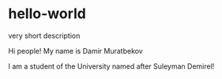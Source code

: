 # hello-world
very short description

Hi people!
My name is Damir Muratbekov

I am a student of the University named after Suleyman Demirel!
